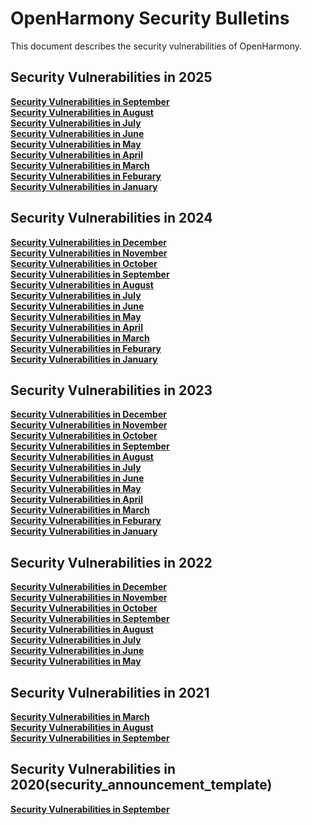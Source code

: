 # OpenHarmony Security Bulletins

This document describes the security vulnerabilities of OpenHarmony.
## Security Vulnerabilities in 2025
**[Security Vulnerabilities in September](https://gitcode.com/openharmony/security/blob/master/en/security-disclosure/2025/2025-09.md)**  
**[Security Vulnerabilities in August](https://gitcode.com/openharmony/security/blob/master/en/security-disclosure/2025/2025-08.md)**  
**[Security Vulnerabilities in July](https://gitcode.com/openharmony/security/blob/master/en/security-disclosure/2025/2025-07.md)**  
**[Security Vulnerabilities in June](https://gitcode.com/openharmony/security/blob/master/en/security-disclosure/2025/2025-06.md)**  
**[Security Vulnerabilities in May](https://gitcode.com/openharmony/security/blob/master/en/security-disclosure/2025/2025-05.md)**  
**[Security Vulnerabilities in April](https://gitcode.com/openharmony/security/blob/master/en/security-disclosure/2025/2025-04.md)**  
**[Security Vulnerabilities in March](https://gitcode.com/openharmony/security/blob/master/en/security-disclosure/2025/2025-03.md)**  
**[Security Vulnerabilities in Feburary](https://gitcode.com/openharmony/security/blob/master/en/security-disclosure/2025/2025-02.md)**  
**[Security Vulnerabilities in January](https://gitcode.com/openharmony/security/blob/master/en/security-disclosure/2025/2025-01.md)**  

## Security Vulnerabilities in 2024
**[Security Vulnerabilities in December](https://gitcode.com/openharmony/security/blob/master/en/security-disclosure/2024/2024-12.md)**  
**[Security Vulnerabilities in November](https://gitcode.com/openharmony/security/blob/master/en/security-disclosure/2024/2024-11.md)**  
**[Security Vulnerabilities in October](https://gitcode.com/openharmony/security/blob/master/en/security-disclosure/2024/2024-10.md)**  
**[Security Vulnerabilities in September](https://gitcode.com/openharmony/security/blob/master/en/security-disclosure/2024/2024-09.md)**  
**[Security Vulnerabilities in August](https://gitcode.com/openharmony/security/blob/master/en/security-disclosure/2024/2024-08.md)**  
**[Security Vulnerabilities in July](https://gitcode.com/openharmony/security/blob/master/en/security-disclosure/2024/2024-07.md)**  
**[Security Vulnerabilities in June](https://gitcode.com/openharmony/security/blob/master/en/security-disclosure/2024/2024-06.md)**  
**[Security Vulnerabilities in May](https://gitcode.com/openharmony/security/blob/master/en/security-disclosure/2024/2024-05.md)**  
**[Security Vulnerabilities in April](https://gitcode.com/openharmony/security/blob/master/en/security-disclosure/2024/2024-04.md)**  
**[Security Vulnerabilities in March](https://gitcode.com/openharmony/security/blob/master/en/security-disclosure/2024/2024-03.md)**  
**[Security Vulnerabilities in Feburary](https://gitcode.com/openharmony/security/blob/master/en/security-disclosure/2024/2024-02.md)**  
**[Security Vulnerabilities in January](https://gitcode.com/openharmony/security/blob/master/en/security-disclosure/2024/2024-01.md)**  

## Security Vulnerabilities in 2023
**[Security Vulnerabilities in December](https://gitcode.com/openharmony/security/blob/master/en/security-disclosure/2023/2023-12.md)**  
**[Security Vulnerabilities in November](https://gitcode.com/openharmony/security/blob/master/en/security-disclosure/2023/2023-11.md)**  
**[Security Vulnerabilities in October](https://gitcode.com/openharmony/security/blob/master/en/security-disclosure/2023/2023-10.md)**  
**[Security Vulnerabilities in September](https://gitcode.com/openharmony/security/blob/master/en/security-disclosure/2023/2023-09.md)**  
**[Security Vulnerabilities in August](https://gitcode.com/openharmony/security/blob/master/en/security-disclosure/2023/2023-08.md)**  
**[Security Vulnerabilities in July](https://gitcode.com/openharmony/security/blob/master/en/security-disclosure/2023/2023-07.md)**  
**[Security Vulnerabilities in June](https://gitcode.com/openharmony/security/blob/master/en/security-disclosure/2023/2023-06.md)**  
**[Security Vulnerabilities in May](https://gitcode.com/openharmony/security/blob/master/en/security-disclosure/2023/2023-05.md)**  
**[Security Vulnerabilities in April](https://gitcode.com/openharmony/security/blob/master/en/security-disclosure/2023/2023-04.md)**  
**[Security Vulnerabilities in March](https://gitcode.com/openharmony/security/blob/master/en/security-disclosure/2023/2023-03.md)**  
**[Security Vulnerabilities in Feburary](https://gitcode.com/openharmony/security/blob/master/en/security-disclosure/2023/2023-02.md)**  
**[Security Vulnerabilities in January](https://gitcode.com/openharmony/security/blob/master/en/security-disclosure/2023/2023-01.md)**  

## Security Vulnerabilities in 2022
**[Security Vulnerabilities in December](https://gitcode.com/openharmony/security/blob/master/en/security-disclosure/2022/2022-12.md)**  
**[Security Vulnerabilities in November](https://gitcode.com/openharmony/security/blob/master/en/security-disclosure/2022/2022-11.md)**  
**[Security Vulnerabilities in October](https://gitcode.com/openharmony/security/blob/master/en/security-disclosure/2022/2022-10.md)**  
**[Security Vulnerabilities in September](https://gitcode.com/openharmony/security/blob/master/en/security-disclosure/2022/2022-09.md)**  
**[Security Vulnerabilities in August](https://gitcode.com/openharmony/security/blob/master/en/security-disclosure/2022/2022-08.md)**  
**[Security Vulnerabilities in July](https://gitcode.com/openharmony/security/blob/master/en/security-disclosure/2022/2022-07.md)**  
**[Security Vulnerabilities in June](https://gitcode.com/openharmony/security/blob/master/en/security-disclosure/2022/2022-06.md)**  
**[Security Vulnerabilities in May](https://gitcode.com/openharmony/security/blob/master/en/security-disclosure/2022/2022-05.md)**  

## Security Vulnerabilities in 2021
**[Security Vulnerabilities in March](https://gitcode.com/openharmony/security/blob/master/en/security-disclosure/2021/2021-03.md)**  
**[Security Vulnerabilities in August](https://gitcode.com/openharmony/security/blob/master/en/security-disclosure/2021/2021-08.md)**  
**[Security Vulnerabilities in September](https://gitcode.com/openharmony/security/blob/master/en/security-disclosure/2021/2021-09.md)**  

## Security Vulnerabilities in 2020(security_announcement_template)
**[Security Vulnerabilities in September](https://gitcode.com/openharmony/security/blob/master/en/security-disclosure/security_announcement_template/YYYY-MM.md)**  
